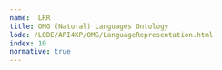 ```yaml
---
name:  LRR
title: OMG (Natural) Languages Ontology
lode: /LODE/API4KP/OMG/LanguageRepresentation.html
index: 10
normative: true
---
```

